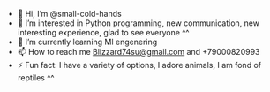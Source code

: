 - 👋 Hi, I’m @small-cold-hands
- 👀 I’m interested in Python programming, new communication, new interesting experience, glad to see everyone ^^
- 🌱 I’m currently learning Ml engenering
- 📫 How to reach me Blizzard74su@gmail.com and +79000820993
- ⚡ Fun fact: 
I have a variety of options, I adore animals, I am fond of reptiles ^^

<!---
small-cold-hands/small-cold-hands is a ✨ special ✨ repository because its `README.md` (this file) appears on your GitHub profile.
You can click the Preview link to take a look at your changes.
--->
